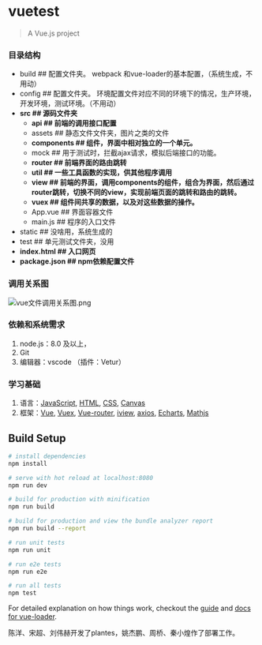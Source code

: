 # vuetest

> A Vue.js project

### 目录结构

- build  ## 配置文件夹。 webpack 和vue-loader的基本配置，（系统生成，不用动）
- config  ## 配置文件夹。 环境配置文件对应不同的环境下的情况，生产环境，开发环境，测试环境。（不用动）
- **src  ## 源码文件夹**
  - **api  ## 前端的调用接口配置**
  - assets ## 静态文件文件夹，图片之类的文件
  - **components  ## 组件，界面中相对独立的一个单元。**
  - mock ## 用于测试时，拦截ajax请求，模拟后端接口的功能。
  - **router  ## 前端界面的路由跳转**
  - **util   ## 一些工具函数的实现，供其他程序调用**
  - **view  ## 前端的界面，调用components的组件，组合为界面，然后通过router跳转，切换不同的view，实现前端页面的跳转和路由的跳转。**
  - **vuex  ## 组件间共享的数据，以及对这些数据的操作。**
  - App.vue   ## 界面容器文件
  - main.js ## 程序的入口文件
- static ## 没啥用，系统生成的
- test  ## 单元测试文件夹，没用
- **index.html ## 入口网页**
- **package.json  ## npm依赖配置文件**

### 调用关系图
![vue文件调用关系图.png](https://i.loli.net/2019/01/15/5c3de5101b2c7.png)

### 依赖和系统需求

1. node.js：8.0 及以上，
2. Git
3. 编辑器：vscode （插件：Vetur）

### 学习基础
1. 语言：[JavaScript](https://developer.mozilla.org/zh-CN/docs/Web/JavaScript), [HTML](https://developer.mozilla.org/zh-CN/docs/Web/HTML), [CSS](https://developer.mozilla.org/zh-CN/docs/Web/CSS),
[Canvas](https://developer.mozilla.org/en-US/docs/Web/API/Canvas_API/Tutorial)
2. 框架：[Vue](https://cn.vuejs.org/v2/guide/), [Vuex](https://vuex.vuejs.org/zh/), [Vue-router](https://router.vuejs.org/zh/), [iview](https://www.iviewui.com/docs/guide/install), [axios](https://github.com/axios/axios), [Echarts](https://echarts.baidu.com/tutorial.html#5%20%E5%88%86%E9%92%9F%E4%B8%8A%E6%89%8B%20ECharts), [Mathjs](http://mathjs.org/)

## Build Setup

``` bash
# install dependencies
npm install

# serve with hot reload at localhost:8080
npm run dev

# build for production with minification
npm run build

# build for production and view the bundle analyzer report
npm run build --report

# run unit tests
npm run unit

# run e2e tests
npm run e2e

# run all tests
npm test
```

For detailed explanation on how things work, checkout the [guide](http://vuejs-templates.github.io/webpack/) and [docs for vue-loader](http://vuejs.github.io/vue-loader).

陈洋、宋超、刘伟赫开发了plantes，姚杰鹏、周桥、秦小煌作了部署工作。
